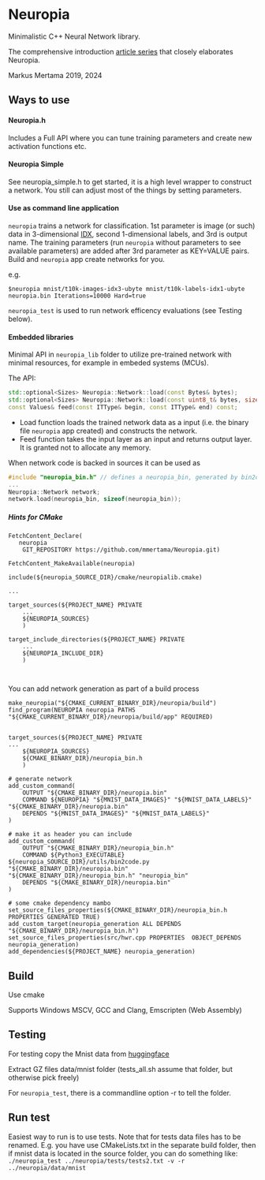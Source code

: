 # Neuropia
Minimalistic C++ Neural Network library.

The comprehensive introduction [article series](https://www.insta.fi/en/expert-blog/road-to-neuropia) that closely elaborates Neuropia.

Markus Mertama 2019, 2024

## Ways to use

#### Neuropia.h 
Includes a Full API where you can tune training parameters and create new activation functions etc.

#### Neuropia Simple
See neuropia_simple.h to get started, it is a high level wrapper to construct a network. You still can adjust most
of the things by setting parameters.

#### Use as command line application
`neuropia` trains a network for classification. 1st parameter is image (or such) data in 3-dimensional [IDX](https://www.fon.hum.uva.nl/praat/manual/IDX_file_format.html),
second 1-dimensional labels, and 3rd is output name. The training parameters (run `neuropia` without parameters to see available parameters) are added after 3rd parameter as KEY=VALUE pairs. Build and `neuropia` app create networks for you.

e.g.
```
$neuropia mnist/t10k-images-idx3-ubyte mnist/t10k-labels-idx1-ubyte neuropia.bin Iterations=10000 Hard=true

```

`neuropia_test` is used to run network efficency evaluations (see Testing below).

#### Embedded libraries
Minimal API in `neuropia_lib` folder to utilize pre-trained network with minimal resources, for example in embeded systems (MCUs). 

The API:

```cpp 
std::optional<Sizes> Neuropia::Network::load(const Bytes& bytes);
std::optional<Sizes> Neuropia::Network::load(const uint8_t& bytes, size_t sz);
const Values& feed(const ITType& begin, const ITType& end) const;
```

* Load function loads the trained network data as a input (i.e. the binary file `neuropia` app created) and constructs the network. 
* Feed function takes the input layer as an input and returns output layer. It is granted not to allocate any memory.

When network code is backed in sources it can be used as

```cpp
#include "neuropia_bin.h" // defines a neuropia_bin, generated by bin2code.py
...
Neuropia::Network network;
network.load(neuropia_bin, sizeof(neuropia_bin));

```

##### Hints for CMake

```
FetchContent_Declare(
   neuropia
    GIT_REPOSITORY https://github.com/mmertama/Neuropia.git)

FetchContent_MakeAvailable(neuropia)

include(${neuropia_SOURCE_DIR}/cmake/neuropialib.cmake)

...

target_sources(${PROJECT_NAME} PRIVATE
    ...
    ${NEUROPIA_SOURCES}
    )

target_include_directories(${PROJECT_NAME} PRIVATE
    ...
    ${NEUROPIA_INCLUDE_DIR}
    )

    
```

You can add network generation as part of a build process

```
make_neuropia("${CMAKE_CURRENT_BINARY_DIR}/neuropia/build")
find_program(NEUROPIA neuropia PATHS "${CMAKE_CURRENT_BINARY_DIR}/neuropia/build/app" REQUIRED)


target_sources(${PROJECT_NAME} PRIVATE
...
    ${NEUROPIA_SOURCES}
    ${CMAKE_BINARY_DIR}/neuropia_bin.h
    )

# generate network
add_custom_command(
    OUTPUT "${CMAKE_BINARY_DIR}/neuropia.bin"
    COMMAND ${NEUROPIA} "${MNIST_DATA_IMAGES}" "${MNIST_DATA_LABELS}" "${CMAKE_BINARY_DIR}/neuropia.bin"
    DEPENDS "${MNIST_DATA_IMAGES}" "${MNIST_DATA_LABELS}"
)

# make it as header you can include
add_custom_command(
    OUTPUT "${CMAKE_BINARY_DIR}/neuropia_bin.h"
    COMMAND ${Python3_EXECUTABLE} ${neuropia_SOURCE_DIR}/utils/bin2code.py "${CMAKE_BINARY_DIR}/neuropia.bin"  "${CMAKE_BINARY_DIR}/neuropia_bin.h" "neuropia_bin"
    DEPENDS "${CMAKE_BINARY_DIR}/neuropia.bin"
)

# some cmake dependency mambo
set_source_files_properties(${CMAKE_BINARY_DIR}/neuropia_bin.h PROPERTIES GENERATED TRUE)
add_custom_target(neuropia_generation ALL DEPENDS "${CMAKE_BINARY_DIR}/neuropia_bin.h")
set_source_files_properties(src/hwr.cpp PROPERTIES  OBJECT_DEPENDS neuropia_generation)
add_dependencies(${PROJECT_NAME} neuropia_generation)

```

## Build
Use cmake

Supports Windows MSCV, GCC and Clang, Emscripten (Web Assembly)

## Testing
For testing copy the Mnist data from [huggingface](https://huggingface.co/datasets/mnist)

Extract GZ files data/mnist folder (tests_all.sh assume that folder, but otherwise pick freely)

For `neuropia_test`, there is a commandline option -r to tell the folder. 

## Run test
Easiest way to run is to use tests. Note that for tests data files has to be renamed.
E.g. you have use CMakeLists.txt in the separate build folder, then if mnist data is located in the source folder, you can do something like:
`./neuropia_test ../neuropia/tests/tests2.txt -v -r ../neuropia/data/mnist`



